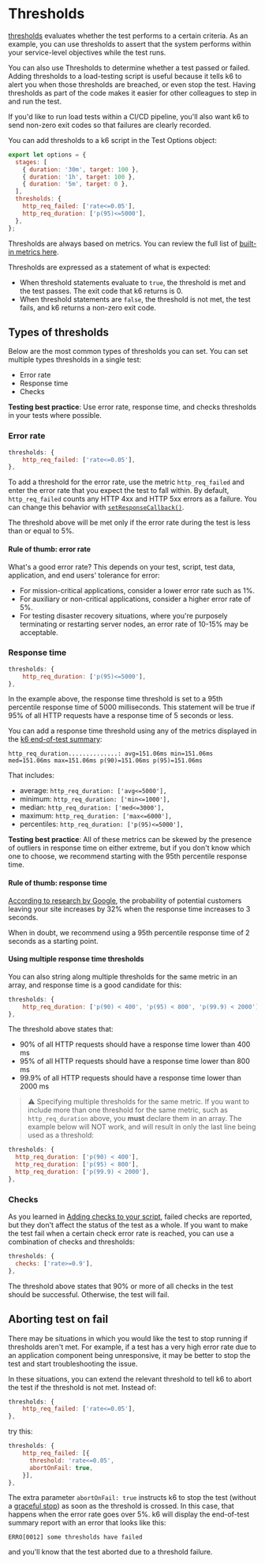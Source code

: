 # Thresholds

[thresholds](https://k6.io/docs/using-k6/thresholds) evaluates whether the test performs to a certain criteria. As an example, you can use thresholds to assert that the system performs within your service-level objectives while the test runs.

You can also use Thresholds to determine whether a test passed or failed. Adding thresholds to a load-testing script is useful because it tells k6 to alert you when those thresholds are breached, or even stop the test. Having thresholds as part of the code makes it easier for other colleagues to step in and run the test.

If you'd like to run load tests within a CI/CD pipeline, you'll also want k6 to send non-zero exit codes so that failures are clearly recorded.

You can add thresholds to a k6 script in the Test Options object:

```js
export let options = {
  stages: [
    { duration: '30m', target: 100 },
    { duration: '1h', target: 100 },
    { duration: '5m', target: 0 },
  ],
  thresholds: {
    http_req_failed: ['rate<=0.05'],
    http_req_duration: ['p(95)<=5000'],
  },
};
```

Thresholds are always based on metrics. You can review the full list of [built-in metrics here](https://k6.io/docs/using-k6/metrics/#built-in-metrics).

Thresholds are expressed as a statement of what is expected:
- When threshold statements evaluate to `true`, the threshold is met and the test passes. The exit code that k6 returns is 0.
- When threshold statements are `false`, the threshold is not met, the test fails, and k6 returns a non-zero exit code.

## Types of thresholds

Below are the most common types of thresholds you can set. You can set multiple types thresholds in a single test:
- Error rate
- Response time
- Checks

**Testing best practice**: Use error rate, response time, and checks thresholds in your tests where possible.

### Error rate

```js
thresholds: {
    http_req_failed: ['rate<=0.05'],
},
```

To add a threshold for the error rate, use the metric `http_req_failed` and enter the error rate that you expect the test to fall within. By default, `http_req_failed` counts any HTTP 4xx and HTTP 5xx errors as a failure. You can change this behavior with [`setResponseCallback()`](https://k6.io/docs/javascript-api/k6-http/setresponsecallback-callback/).

The threshold above will be met only if the error rate during the test is less than or equal to 5%.

#### Rule of thumb: error rate

What's a good error rate? This depends on your test, script, test data, application, and end users' tolerance for error:
- For mission-critical applications, consider a lower error rate such as 1%.
- For auxiliary or non-critical applications, consider a higher error rate of 5%.
- For testing disaster recovery situations, where you're purposely terminating or restarting server nodes, an error rate of 10-15% may be acceptable.

### Response time

```js
thresholds: {
    http_req_duration: ['p(95)<=5000'],
},
```

In the example above, the response time threshold is set to a 95th percentile response time of 5000 milliseconds. This statement will be true if 95% of all HTTP requests have a response time of 5 seconds or less.

You can add a response time threshold using any of the metrics displayed in the [k6 end-of-test summary](03-Understanding-k6-results.md):

```plain
http_req_duration..............: avg=151.06ms min=151.06ms med=151.06ms max=151.06ms p(90)=151.06ms p(95)=151.06ms
```

That includes:
- average: `http_req_duration: ['avg<=5000'],`
- minimum: `http_req_duration: ['min<=1000'],`
- median: `http_req_duration: ['med<=3000'],`
- maximum: `http_req_duration: ['max<=6000'],`
- percentiles: `http_req_duration: ['p(95)<=5000'],`

**Testing best practice**: All of these metrics can be skewed by the presence of outliers in response time on either extreme, but if you don't know which one to choose, we recommend starting with the 95th percentile response time.

#### Rule of thumb: response time

[According to research by Google](https://www.thinkwithgoogle.com/marketing-strategies/app-and-mobile/mobile-page-speed-new-industry-benchmarks/), the probability of potential customers leaving your site increases by 32% when the response time increases to 3 seconds.

When in doubt, we recommend using a 95th percentile response time of 2 seconds as a starting point.

#### Using multiple response time thresholds

You can also string along multiple thresholds for the same metric in an array, and response time is a good candidate for this:

```js
thresholds: {
    http_req_duration: ['p(90) < 400', 'p(95) < 800', 'p(99.9) < 2000'],
},
```

The threshold above states that:
- 90% of all HTTP requests should have a response time lower than 400 ms
- 95% of all HTTP requests should have a response time lower than 800 ms
- 99.9% of all HTTP requests should have a response time lower than 2000 ms

> :warning: Specifying multiple thresholds for the same metric. If you want to include more than one threshold for the same metric, such as `http_req_duration` above, you **must** declare them in an array. The example below will NOT work, and will result in only the last line being used as a threshold:

```js
thresholds: {
  http_req_duration: ['p(90) < 400'],
  http_req_duration: ['p(95) < 800'],
  http_req_duration: ['p(99.9) < 2000'],
},
```

### Checks

As you learned in [Adding checks to your script](04-Adding-checks-to-your-script.md), failed checks are reported, but they don't affect the status of the test as a whole. If you want to make the test fail when a certain check error rate is reached, you can use a combination of checks and thresholds:

```js
thresholds: {
  checks: ['rate>=0.9'],
},
```

The threshold above states that 90% or more of all checks in the test should be successful. Otherwise, the test will fail.

## Aborting test on fail

There may be situations in which you would like the test to stop running if thresholds aren't met. For example, if a test has a very high error rate due to an application component being unresponsive, it may be better to stop the test and start troubleshooting the issue.

In these situations, you can extend the relevant threshold to tell k6 to abort the test if the threshold is not met. Instead of:

```js
thresholds: {
    http_req_failed: ['rate<=0.05'],
},
```

try this:

```js
thresholds: {
    http_req_failed: [{
      threshold: 'rate<=0.05',
      abortOnFail: true,
    }],
},
```

The extra parameter `abortOnFail: true` instructs k6 to stop the test (without a [graceful stop](https://k6.io/docs/misc/glossary/#graceful-stop)) as soon as the threshold is crossed. In this case, that happens when the error rate goes over 5%. k6 will display the end-of-test summary report with an error that looks like this:

```plain
ERRO[0012] some thresholds have failed 
```

and you'll know that the test aborted due to a threshold failure.